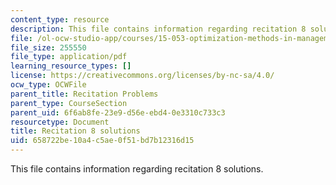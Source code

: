 ```yaml
---
content_type: resource
description: This file contains information regarding recitation 8 solutions.
file: /ol-ocw-studio-app/courses/15-053-optimization-methods-in-management-science-spring-2013/658722be10a4c5ae0f51bd7b12316d15_MIT15_053S13_rec08sol.pdf
file_size: 255550
file_type: application/pdf
learning_resource_types: []
license: https://creativecommons.org/licenses/by-nc-sa/4.0/
ocw_type: OCWFile
parent_title: Recitation Problems
parent_type: CourseSection
parent_uid: 6f6ab8fe-23e9-d56e-ebd4-0e3310c733c3
resourcetype: Document
title: Recitation 8 solutions
uid: 658722be-10a4-c5ae-0f51-bd7b12316d15
---
```

This file contains information regarding recitation 8 solutions.